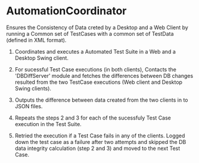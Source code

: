 # AutomationCoordinator
Ensures the Consistency of Data creted by a Desktop and a Web Client by running a Common set of TestCases with a common set of TestData (defined in XML format).

1. Coordinates and executes a Automated Test Suite in a Web and a Desktop Swing client.
2. For sucessful Test Case executions (in both clients), Contacts the 'DBDiffServer' module and fetches the differences between DB changes resulted from the two TestCase executions (Web client and Desktop Swing clients).
3. Outputs the difference between data created from the two clients in to JSON files.

4. Repeats the steps 2 and 3 for each of the sucessfuly Test Case execution in the Test Suite.
5. Retried the execution if a Test Case fails in any of the clients. Logged down the test case as a failure after two attempts and skipped the DB data integrity calculation (step 2 and 3) and moved to the next Test Case.